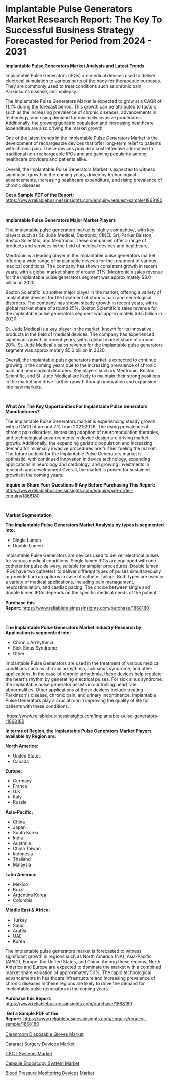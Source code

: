 <p><h1>Implantable Pulse Generators Market Research Report: The Key To Successful Business Strategy Forecasted for Period from 2024 - 2031</h1></p><p><strong>Implantable Pulse Generators Market Analysis and Latest Trends</strong></p>
<p><p>Implantable Pulse Generators (IPGs) are medical devices used to deliver electrical stimulation to various parts of the body for therapeutic purposes. They are commonly used to treat conditions such as chronic pain, Parkinson's disease, and epilepsy.</p><p>The Implantable Pulse Generators Market is expected to grow at a CAGR of 11.1% during the forecast period. This growth can be attributed to factors such as the increasing prevalence of chronic diseases, advancements in technology, and rising demand for minimally invasive procedures. Additionally, the growing geriatric population and increasing healthcare expenditure are also driving the market growth.</p><p>One of the latest trends in the Implantable Pulse Generators Market is the development of rechargeable devices that offer long-term relief to patients with chronic pain. These devices provide a cost-effective alternative to traditional non-rechargeable IPGs and are gaining popularity among healthcare providers and patients alike.</p><p>Overall, the Implantable Pulse Generators Market is expected to witness significant growth in the coming years, driven by technological advancements, increasing healthcare expenditure, and rising prevalence of chronic diseases.</p></p>
<p><strong>Get a Sample PDF of the Report:&nbsp;</strong> <a href="https://www.reliablebusinessinsights.com/enquiry/request-sample/1868180">https://www.reliablebusinessinsights.com/enquiry/request-sample/1868180</a></p>
<p>&nbsp;</p>
<p><strong>Implantable Pulse Generators Major Market Players</strong></p>
<p><p>The implantable pulse generators market is highly competitive, with key players such as St. Jude Medical, Dextronix, CINEL Srl, Parker Balston, Boston Scientific, and Medtronic. These companies offer a range of products and services in the field of medical devices and healthcare.</p><p>Medtronic is a leading player in the implantable pulse generators market, offering a wide range of implantable devices for the treatment of various medical conditions. The company has shown consistent growth in recent years, with a global market share of around 31%. Medtronic's sales revenue for the implantable pulse generators segment was approximately $8.0 billion in 2020.</p><p>Boston Scientific is another major player in the market, offering a variety of implantable devices for the treatment of chronic pain and neurological disorders. The company has shown steady growth in recent years, with a global market share of around 25%. Boston Scientific's sales revenue for the implantable pulse generators segment was approximately $6.5 billion in 2020.</p><p>St. Jude Medical is a key player in the market, known for its innovative products in the field of medical devices. The company has experienced significant growth in recent years, with a global market share of around 20%. St. Jude Medical's sales revenue for the implantable pulse generators segment was approximately $5.0 billion in 2020.</p><p>Overall, the implantable pulse generators market is expected to continue growing in the coming years due to the increasing prevalence of chronic pain and neurological disorders. Key players such as Medtronic, Boston Scientific, and St. Jude Medical are likely to maintain their strong positions in the market and drive further growth through innovation and expansion into new markets.</p></p>
<p>&nbsp;</p>
<p><strong>What Are The Key Opportunities For Implantable Pulse Generators Manufacturers?</strong></p>
<p><p>The Implantable Pulse Generators market is experiencing steady growth with a CAGR of around 7% from 2021-2026. The rising prevalence of chronic pain disorders, increasing adoption of neuromodulation therapies, and technological advancements in device design are driving market growth. Additionally, the expanding geriatric population and increasing demand for minimally invasive procedures are further fueling the market. The future outlook for the Implantable Pulse Generators market is optimistic, with continued innovation in device technology, expanding applications in neurology and cardiology, and growing investments in research and development.Overall, the market is poised for sustained growth in the coming years.</p></p>
<p><strong>Inquire or Share Your Questions If Any Before Purchasing This Report:</strong> <a href="https://www.reliablebusinessinsights.com/enquiry/pre-order-enquiry/1868180">https://www.reliablebusinessinsights.com/enquiry/pre-order-enquiry/1868180</a></p>
<p>&nbsp;</p>
<p><strong>Market Segmentation</strong></p>
<p><strong>The Implantable Pulse Generators Market Analysis by types is segmented into:</strong></p>
<p><ul><li>Single Lumen</li><li>Double Lumen</li></ul></p>
<p><p>Implantable Pulse Generators are devices used to deliver electrical pulses for various medical conditions. Single lumen IPGs are equipped with one catheter for pulse delivery, suitable for simpler procedures. Double lumen IPGs have two catheters to deliver different types of pulses simultaneously or provide backup options in case of catheter failure. Both types are used in a variety of medical applications, including pain management, neurostimulation, and cardiac pacing. The choice between single and double lumen IPGs depends on the specific medical needs of the patient.</p></p>
<p><strong>Purchase this Report:&nbsp;</strong><a href="https://www.reliablebusinessinsights.com/purchase/1868180">https://www.reliablebusinessinsights.com/purchase/1868180</a></p>
<p>&nbsp;</p>
<p><strong>The Implantable Pulse Generators Market Industry Research by Application is segmented into:</strong></p>
<p><ul><li>Chronic Arrhythmia</li><li>Sick Sinus Syndrome</li><li>Other</li></ul></p>
<p><p>Implantable Pulse Generators are used in the treatment of various medical conditions such as chronic arrhythmia, sick sinus syndrome, and other applications. In the case of chronic arrhythmia, these devices help regulate the heart's rhythm by generating electrical pulses. For sick sinus syndrome, the implantable pulse generator assists in controlling heart rate abnormalities. Other applications of these devices include treating Parkinson's disease, chronic pain, and urinary incontinence. Implantable Pulse Generators play a crucial role in improving the quality of life for patients with these conditions.</p></p>
<p><a href="https://www.reliablebusinessinsights.com/implantable-pulse-generators-r1868180">&nbsp;https://www.reliablebusinessinsights.com/implantable-pulse-generators-r1868180</a></p>
<p><strong>In terms of Region, the Implantable Pulse Generators Market Players available by Region are:</strong></p>
<p>
    <p> <strong> North America: </strong>
        <ul>
            <li>United States</li>
            <li>Canada</li>
        </ul>
        </p> 
    <p> <strong> Europe: </strong>
        <ul>
            <li>Germany</li>
            <li>France</li>
            <li>U.K.</li>
            <li>Italy</li>
            <li>Russia</li>
        </ul>
        </p> 
    <p> <strong> Asia-Pacific: </strong>
        <ul>
            <li>China</li>
            <li>Japan</li>
            <li>South Korea</li>
            <li>India</li>
            <li>Australia</li>
            <li>China Taiwan</li>
            <li>Indonesia</li>
            <li>Thailand</li>
            <li>Malaysia</li>
        </ul>
        </p> 
    <p> <strong> Latin America: </strong>
        <ul>
            <li>Mexico</li>
            <li>Brazil</li>
            <li>Argentina Korea</li>
            <li>Colombia</li>
        </ul>
        </p> 
    <p> <strong> Middle East & Africa: </strong>
        <ul>
            <li>Turkey</li>
            <li>Saudi</li>
            <li>Arabia</li>
            <li>UAE</li>
            <li>Korea</li>
        </ul>
    </p>
    </p>
<p><p>The implantable pulse generators market is forecasted to witness significant growth in regions such as North America (NA), Asia-Pacific (APAC), Europe, the United States, and China. Among these regions, North America and Europe are expected to dominate the market with a combined market share valuation of approximately 50%. The rapid technological advancements in healthcare infrastructure and increasing prevalence of chronic diseases in these regions are likely to drive the demand for implantable pulse generators in the coming years.</p></p>
<p><strong>Purchase this Report: </strong><a href="https://www.reliablebusinessinsights.com/purchase/1868180">https://www.reliablebusinessinsights.com/purchase/1868180</a></p>
<p>&nbsp;<strong>Get a Sample PDF of the Report:&nbsp;&nbsp;</strong><a href="https://www.reliablebusinessinsights.com/enquiry/request-sample/1868180">https://www.reliablebusinessinsights.com/enquiry/request-sample/1868180</a></p>
<p><strong></strong></p>
<p><p><a href="https://github.com/JordyBecker/Market-Research-Report-List-1/blob/main/cleanroom-disposable-gloves-market.md">Cleanroom Disposable Gloves Market</a></p><p><a href="https://github.com/trameciabutler45/Market-Research-Report-List-1/blob/main/cataract-surgery-devices-market.md">Cataract Surgery Devices Market</a></p><p><a href="https://github.com/sydneyHley85/Market-Research-Report-List-1/blob/main/cbct-systems-market.md">CBCT Systems Market</a></p><p><a href="https://github.com/JosephMorgnlvXXff/Market-Research-Report-List-1/blob/main/capsule-endoscopy-system-market.md">Capsule Endoscopy System Market</a></p><p><a href="https://github.com/ochgvvcj16/Market-Research-Report-List-1/blob/main/blood-pressure-monitoring-devices-market.md">Blood Pressure Monitoring Devices Market</a></p></p>